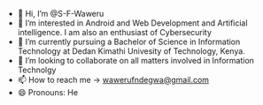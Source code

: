 - 👋 Hi, I’m @S-F-Waweru
- 👀 I’m interested in Android and Web Development and Artificial intelligence. I am also an enthusiast of Cybersecurity
- 🌱 I’m currently pursuing  a Bachelor of Science in Information Technology at Dedan Kimathi Univesity of Technology, Kenya.
- 💞️ I’m looking to collaborate on all matters involved in Information Technolgy
- 📫 How to reach me -> wawerufndegwa@gmail.com
- 😄 Pronouns: He

<!---
S-F-Waweru/S-F-Waweru is a ✨ special ✨ repository because its `README.md` (this file) appears on your GitHub profile.
You can click the Preview link to take a look at your changes.
--->
